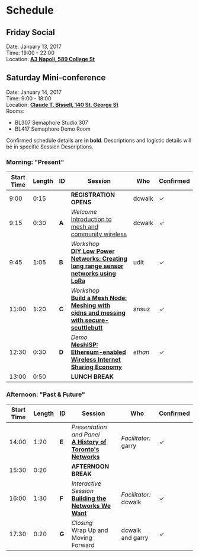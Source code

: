 # Schedule

## Friday Social

Date: January 13, 2017  
Time: 19:00 - 22:00  
Location: **[A3 Napoli, 589 College St](http://osm.org/go/ZX6BPjQBM?m=)**

## Saturday Mini-conference

Date: January 14, 2017  
Time: 9:00 - 18:00  
Location: **[Claude T. Bissell, 140 St. George St](http://osm.org/go/ZX6Bw~WNh--?m=)**  
Rooms:

- BL307 Semaphore Studio 307
- BL417 Semaphore Demo Room

Confirmed schedule details are **in bold**. Descriptions and logistic details will be in specific Session Descriptions.

### Morning: "Present"

| Start Time | Length | ID | Session | Who | Confirmed |
| --- | --- | --- | --- | --- | --- |
| 9:00 | 0:15 |  | **REGISTRATION OPENS** | dcwalk | ✓ |
| 9:15 | 0:30 | **A** | _Welcome_ <br /> [Introduction to mesh and community wireless]() | dcwalk | ✓ |
| 9:45 | 1:05 | **B** | _Workshop_ <br /> **[DIY Low Power Networks: Creating long range sensor networks using LoRa](https://github.com/tomeshnet/mini-conf-2017/blob/master/sessions/session-b.md)** | udit | ✓ |
| 11:00 | 1:20 | **C** | _Workshop_ <br /> **[Build a Mesh Node: Meshing with cjdns and messing with secure-scuttlebutt](https://github.com/tomeshnet/mini-conf-2017/blob/master/sessions/session-c.md)** | ansuz | ✓ |
| 12:30 | 0:30 | **D** | _Demo_ <br /> **[MeshISP: Ethereum-enabled Wireless Internet Sharing Economy](https://github.com/tomeshnet/mini-conf-2017/blob/master/sessions/session-d.md)** | _ethan_ | ✓ |
| 13:00 | 0:50 |  | **LUNCH BREAK** |  |  |

### Afternoon: "Past & Future"

| Start Time | Length | ID | Session | Who | Confirmed |
| --- | --- | --- | --- | --- | --- |
| 14:00 | 1:20 | **E** | _Presentation and Panel_ <br /> **[A History of Toronto's Networks](https://github.com/tomeshnet/mini-conf-2017/blob/master/sessions/session-e.md)** | _Facilitator:_ garry | ✓ |
| 15:30 | 0:20 |  | **AFTERNOON BREAK** |  |  |
| 16:00 | 1:30 | **F** | _Interactive Session_ <br /> **[Building the Networks We Want](https://github.com/tomeshnet/mini-conf-2017/blob/master/sessions/session-f.md)** | _Facilitator:_ dcwalk | ✓ |
| 17:30 | 0:20 | **G** | _Closing_ <br /> Wrap Up and Moving Forward | dcwalk and garry | ✓ |
